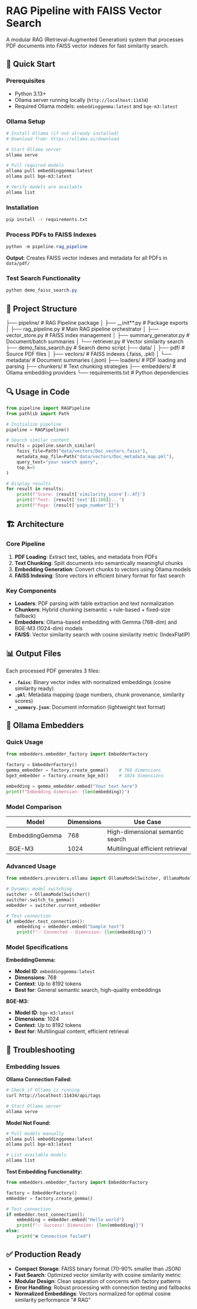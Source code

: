 # RAG Pipeline with FAISS Vector Search

A modular RAG (Retrieval-Augmented Generation) system that processes PDF documents into FAISS vector indexes for fast similarity search.

## 🚀 Quick Start

### Prerequisites

- Python 3.13+
- Ollama server running locally (`http://localhost:11434`)
- Required Ollama models: `embeddinggemma:latest` and `bge-m3:latest`

### Ollama Setup

```bash
# Install Ollama (if not already installed)
# Download from: https://ollama.ai/download

# Start Ollama server
ollama serve

# Pull required models
ollama pull embeddinggemma:latest
ollama pull bge-m3:latest

# Verify models are available
ollama list
```

### Installation

```bash
pip install -r requirements.txt
```

### Process PDFs to FAISS Indexes

```powershell
python -m pipeline.rag_pipeline
```

**Output**: Creates FAISS vector indexes and metadata for all PDFs in `data/pdf/`

### Test Search Functionality

```powershell
python demo_faiss_search.py
```

## 📁 Project Structure

├── pipeline/                    # RAG Pipeline package
│   ├── __init**.py             # Package exports
│   ├── rag_pipeline.py         # Main RAG pipeline orchestrator
│   ├── vector_store.py         # FAISS index management
│   ├── summary_generator.py    # Document/batch summaries
│   └── retriever.py            # Vector similarity search
├── demo_faiss_search.py         # Search demo script
├── data/
│   ├── pdf/                     # Source PDF files
│   ├── vectors/                 # FAISS indexes (.faiss, .pkl)
│   └── metadata/                # Document summaries (.json)
├── loaders/                     # PDF loading and parsing
├── chunkers/                    # Text chunking strategies
├── embedders/                   # Ollama embedding providers
└── requirements.txt             # Python dependencies

## 🔍 Usage in Code

```python
from pipeline import RAGPipeline
from pathlib import Path

# Initialize pipeline
pipeline = RAGPipeline()

# Search similar content
results = pipeline.search_similar(
    faiss_file=Path("data/vectors/Doc_vectors.faiss"),
    metadata_map_file=Path("data/vectors/Doc_metadata_map.pkl"),
    query_text="your search query",
    top_k=5
)

# Display results
for result in results:
    print(f"Score: {result['similarity_score']:.4f}")
    print(f"Text: {result['text'][:100]}...")
    print(f"Page: {result['page_number']}")
```

## 🏗️ Architecture

### Core Pipeline

1. **PDF Loading**: Extract text, tables, and metadata from PDFs
2. **Text Chunking**: Split documents into semantically meaningful chunks
3. **Embedding Generation**: Convert chunks to vectors using Ollama models
4. **FAISS Indexing**: Store vectors in efficient binary format for fast search

### Key Components

- **Loaders**: PDF parsing with table extraction and text normalization
- **Chunkers**: Hybrid chunking (semantic + rule-based + fixed-size fallback)
- **Embedders**: Ollama-based embedding with Gemma (768-dim) and BGE-M3 (1024-dim) models
- **FAISS**: Vector similarity search with cosine similarity metric (IndexFlatIP)

## 📊 Output Files

Each processed PDF generates 3 files:

- **`.faiss`**: Binary vector index with normalized embeddings (cosine similarity ready)
- **`.pkl`**: Metadata mapping (page numbers, chunk provenance, similarity scores)
- **`_summary.json`**: Document information (lightweight text format)

## 🎯 Ollama Embedders

### Quick Usage

```python
from embedders.embedder_factory import EmbedderFactory

factory = EmbedderFactory()
gemma_embedder = factory.create_gemma()    # 768 dimensions
bge3_embedder = factory.create_bge_m3()    # 1024 dimensions

embedding = gemma_embedder.embed("Your text here")
print(f"Embedding dimension: {len(embedding)}")
```

### Model Comparison

| Model | Dimensions | Use Case |
|-------|------------|----------|
| EmbeddingGemma | 768 | High-dimensional semantic search |
| BGE-M3 | 1024 | Multilingual efficient retrieval |

### Advanced Usage

```python
from embedders.providers.ollama import OllamaModelSwitcher, OllamaModelType

# Dynamic model switching
switcher = OllamaModelSwitcher()
switcher.switch_to_gemma()
embedder = switcher.current_embedder

# Test connection
if embedder.test_connection():
    embedding = embedder.embed("Sample text")
    print(f"✅ Connected - Dimension: {len(embedding)}")
```

### Model Specifications

**EmbeddingGemma:**

- **Model ID**: `embeddinggemma:latest`
- **Dimensions**: 768
- **Context**: Up to 8192 tokens
- **Best for**: General semantic search, high-quality embeddings

**BGE-M3:**

- **Model ID**: `bge-m3:latest`
- **Dimensions**: 1024
- **Context**: Up to 8192 tokens
- **Best for**: Multilingual content, efficient retrieval

## 🔧 Troubleshooting

### Embedding Issues

**Ollama Connection Failed:**

```bash
# Check if Ollama is running
curl http://localhost:11434/api/tags

# Start Ollama server
ollama serve
```

**Model Not Found:**

```bash
# Pull models manually
ollama pull embeddinggemma:latest
ollama pull bge-m3:latest

# List available models
ollama list
```

**Test Embedding Functionality:**

```python
from embedders.embedder_factory import EmbedderFactory

factory = EmbedderFactory()
embedder = factory.create_gemma()

# Test connection
if embedder.test_connection():
    embedding = embedder.embed("Hello world")
    print(f"✅ Success! Dimension: {len(embedding)}")
else:
    print("❌ Connection failed")
```

## ✅ Production Ready

- **Compact Storage**: FAISS binary format (70-90% smaller than JSON)
- **Fast Search**: Optimized vector similarity with cosine similarity metric
- **Modular Design**: Clean separation of concerns with factory patterns
- **Error Handling**: Robust processing with connection testing and fallbacks
- **Normalized Embeddings**: Vectors normalized for optimal cosine similarity performance
"# RAG" 
